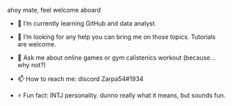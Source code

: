 ahoy mate, feel welcome aboard


- 🌱 I’m currently learning GitHub and data analyst. 

- 🤔 I’m looking for any help you can bring me on those topics. Tutorials are welcome.

- 💬 Ask me about online games or gym calistenics workout (because... why not?)

- 📫 How to reach me: discord Zarpa54#1934 

- ⚡ Fun fact: INTJ personality. dunno really what it means, but sounds fun.
